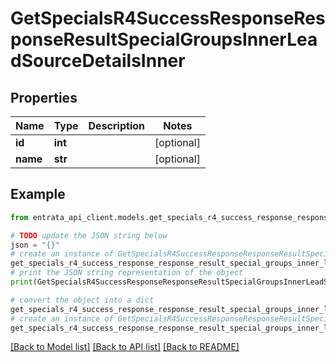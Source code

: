 # GetSpecialsR4SuccessResponseResponseResultSpecialGroupsInnerLeadSourceDetailsInner


## Properties

Name | Type | Description | Notes
------------ | ------------- | ------------- | -------------
**id** | **int** |  | [optional] 
**name** | **str** |  | [optional] 

## Example

```python
from entrata_api_client.models.get_specials_r4_success_response_response_result_special_groups_inner_lead_source_details_inner import GetSpecialsR4SuccessResponseResponseResultSpecialGroupsInnerLeadSourceDetailsInner

# TODO update the JSON string below
json = "{}"
# create an instance of GetSpecialsR4SuccessResponseResponseResultSpecialGroupsInnerLeadSourceDetailsInner from a JSON string
get_specials_r4_success_response_response_result_special_groups_inner_lead_source_details_inner_instance = GetSpecialsR4SuccessResponseResponseResultSpecialGroupsInnerLeadSourceDetailsInner.from_json(json)
# print the JSON string representation of the object
print(GetSpecialsR4SuccessResponseResponseResultSpecialGroupsInnerLeadSourceDetailsInner.to_json())

# convert the object into a dict
get_specials_r4_success_response_response_result_special_groups_inner_lead_source_details_inner_dict = get_specials_r4_success_response_response_result_special_groups_inner_lead_source_details_inner_instance.to_dict()
# create an instance of GetSpecialsR4SuccessResponseResponseResultSpecialGroupsInnerLeadSourceDetailsInner from a dict
get_specials_r4_success_response_response_result_special_groups_inner_lead_source_details_inner_from_dict = GetSpecialsR4SuccessResponseResponseResultSpecialGroupsInnerLeadSourceDetailsInner.from_dict(get_specials_r4_success_response_response_result_special_groups_inner_lead_source_details_inner_dict)
```
[[Back to Model list]](../README.md#documentation-for-models) [[Back to API list]](../README.md#documentation-for-api-endpoints) [[Back to README]](../README.md)


